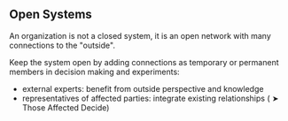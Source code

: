 ## Open Systems

An organization is not a closed system, it is an open network with many connections to the "outside".

Keep the system open by adding connections as temporary or permanent members in decision making and experiments:

* external experts: benefit from outside perspective and knowledge
* representatives of affected parties: integrate existing relationships ( ➤ Those Affected Decide)

